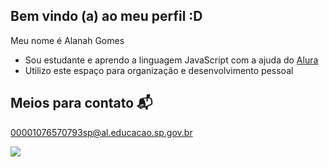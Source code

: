 ## Bem vindo (a) ao meu perfil :D

Meu nome é Alanah Gomes

- Sou estudante e aprendo a linguagem JavaScript com a ajuda do [Alura](https:\\www.alura.com.br)
- Utilizo este espaço para organização e desenvolvimento pessoal

## Meios para contato 📬
00001076570793sp@al.educacao.sp.gov.br

![](https://media1.tenor.com/m/B32h0zF0G1gAAAAd/cat-funny.gif)
